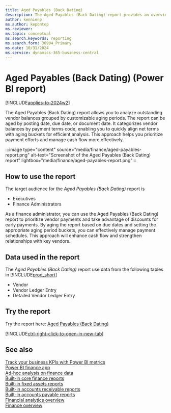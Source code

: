 ```yaml
---
title: Aged Payables (Back Dating)
description: The Aged Payables (Back Dating) report provides an overview of outstanding vendor invoices categorized by payment terms and grouped into aging buckets.
author: kennienp
ms.author: kepontop
ms.reviewer:
ms.topic: conceptual
ms.search.keywords: reporting
ms.search.form: 36994_Primary
ms.date: 10/31/2024
ms.service: dynamics-365-business-central
---
```


# Aged Payables (Back Dating) (Power BI report)

[!INCLUDE[applies-to-2024w2](includes/applies-to-2024w2.md)]

The Aged Payables (Back Dating) report allows you to analyze outstanding vendor balances grouped by customizable aging periods. The report can be aged by posting date, due date, or document date. It categorizes vendor balances by payment terms code, enabling you to quickly align net terms with aging buckets for efficient analysis. This approach helps you prioritize payment efforts and manage cash flow more effectively.

:::image type="content" source="media/finance/aged-payables-report.png" alt-text="Screenshot of the Aged Payables (Back Dating) report" lightbox="media/finance/aged-payables-report.png":::


## How to use the report

The target audience for the *Aged Payables (Back Dating)* report is
- Executives
- Finance Administrators

As a finance administrator, you can use the Aged Payables (Back Dating) report to prioritize vendor payments and take advantage of discounts for early payments. By aging the report based on due dates and setting the appropriate aging period buckets, you can effectively manage payment schedules. This approach will enhance cash flow and strengthen relationships with key vendors.

<!-- ## Key Performance Indicators (KPIs)

The *Aged Payables (Back Dating)* report includes the following KPIs and measures: 

- [**Balance (Accounts Payable)**](####)
- [**Current (Payables)**](####)
- [**Bucket 1 (Payables)**](####)
- [**Bucket 2 (Payables)**](####)
- [**Bucket 3 (Payables)**](####)
- [**Bucket 4 (Payables)**](####) -->


## Data used in the report

The *Aged Payables (Back Dating)* report use data from the following tables in [!INCLUDE[prod_short](includes/prod_short.md)]

- Vendor
- Vendor Ledger Entry
- Detailed Vendor Ledger Entry


## Try the report

Try the report here: [Aged Payables (Back Dating)](https://businesscentral.dynamics.com?page=36994)

[!INCLUDE[ctrl-right-click-to-open-in-new-tab](includes/ctrl-right-click-to-open-in-new-tab.md)]

## See also

[Track your business KPIs with Power BI metrics](track-kpis-with-power-bi-metrics.md)   
[Power BI finance app](finance-powerbi-app.md)   
[Ad-hoc analysis on finance data](ad-hoc-analysis-finance.md)   
[Built-in core finance reports](finance-reports.md)  
[Built-in fixed assets reports](fa-reports.md)  
[Built-in accounts receivable reports](receivables-reports.md)  
[Built-in accounts payable reports](payables-reports.md)  
[Financial analytics overview](bi.md)   
[Finance overview](finance.md)    